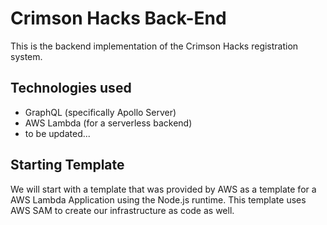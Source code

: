# Crimson Hacks Back-End

This is the backend implementation of the Crimson Hacks registration system.


## Technologies used
* GraphQL (specifically Apollo Server)
* AWS Lambda (for a serverless backend)
* to be updated...

## Starting Template
We will start with a template that was provided by AWS as a template for a AWS Lambda Application using the Node.js 
runtime. This template uses AWS SAM to create our infrastructure as code as well.  